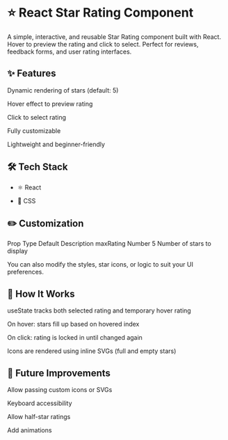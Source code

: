 # ⭐ React Star Rating Component

A simple, interactive, and reusable Star Rating component built with React. Hover to preview the rating and click to select. Perfect for reviews, feedback forms, and user rating interfaces.

## ✨ Features

Dynamic rendering of stars (default: 5)

Hover effect to preview rating

Click to select rating

Fully customizable

Lightweight and beginner-friendly

## 🛠 Tech Stack

- ⚛️ React

- 🎨 CSS

## ✏️ Customization

Prop Type Default Description
maxRating Number 5 Number of stars to display

You can also modify the styles, star icons, or logic to suit your UI preferences.

## 🧠 How It Works

useState tracks both selected rating and temporary hover rating

On hover: stars fill up based on hovered index

On click: rating is locked in until changed again

Icons are rendered using inline SVGs (full and empty stars)

## 🧪 Future Improvements

Allow passing custom icons or SVGs

Keyboard accessibility

Allow half-star ratings

Add animations
